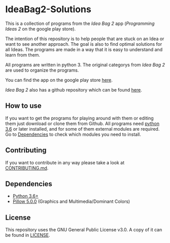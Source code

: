 # IdeaBag2-Solutions
This is a collection of programs from the *Idea Bag 2* app (*Programming Ideas 2* on the google play store).

The intention of this repository is to help people that are stuck on an Idea or want to see another approach.
The goal is also to find optimal solutions for all Ideas.
The programs are made in a way that it is easy to understand and learn from them.

All programs are written in python 3.
The original categorys from *Idea Bag 2* are used to organize the programs.

You can find the app on the google play store [here](https://play.google.com/store/apps/details?id=com.alansa.ideabag2).

*Idea Bag 2* also has a github repository which can be found [here](https://github.com/mclintprojects/ideabag2).

## How to use
If you want to get the programs for playing around with them or editing them just download or clone them from Github.
All programs need [python 3.6](https://www.python.org/downloads/) or later installed, 
and for some of them external modules are required.
Go to [Dependencies](https://github.com/jarik-marwede/IdeaBag2-Projects#dependencies) to check which modules you need to install.

## Contributing
If you want to contribute in any way please take a look at [CONTRIBUTING.md](https://github.com/jarik-marwede/IdeaBag2-Projects/blob/master/CONTRIBUTING.md).

## Dependencies
* [Python 3.6+](https://www.python.org/downloads/)
* [Pillow 5.0.0](http://python-pillow.org) (Graphics and Multimedia/Dominant Colors)

## License
This repository uses the GNU General Public License v3.0.
A copy of it can be found in [LICENSE](https://github.com/jarik-marwede/IdeaBag2-Projects/blob/master/LICENSE).
